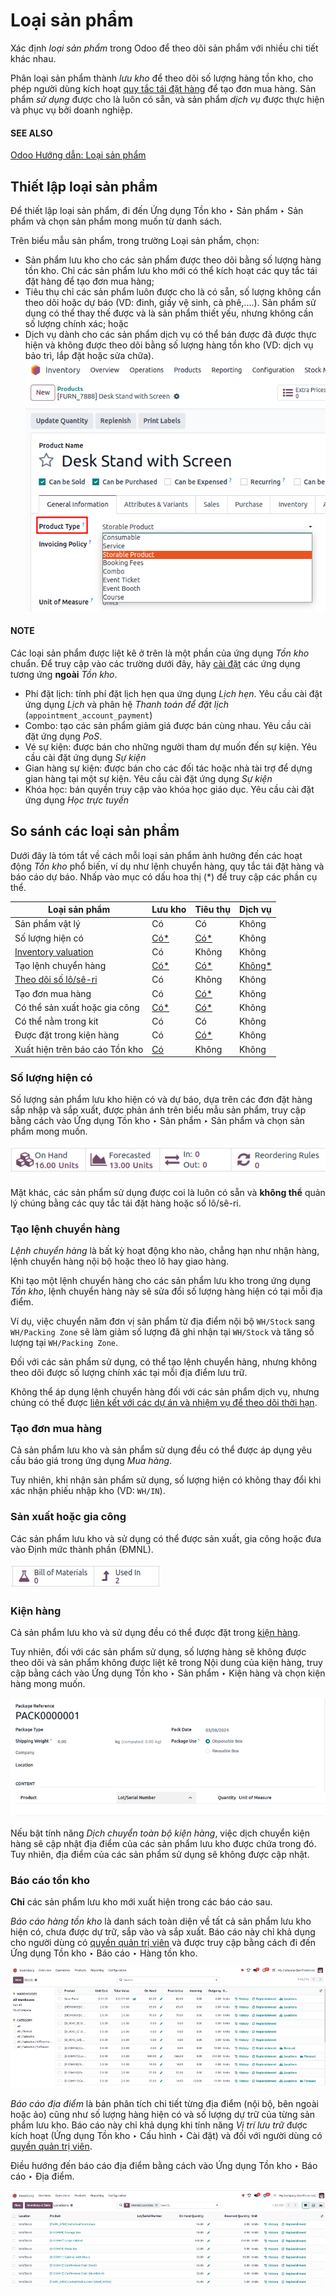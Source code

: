 # Loại sản phẩm

Xác định *loại sản phẩm* trong Odoo để theo dõi sản phẩm với nhiều chi tiết khác nhau.

Phân loại sản phẩm thành *lưu kho* để theo dõi số lượng hàng tồn kho, cho phép người dùng kích hoạt [quy tắc tái đặt hàng](../../warehouses_storage/replenishment/reordering_rules.md) để tạo đơn mua hàng. Sản phẩm *sử dụng* được cho là luôn có sẵn, và sản phẩm *dịch vụ* được thực hiện và phục vụ bởi doanh nghiệp.

#### SEE ALSO
[Odoo Hướng dẫn: Loại sản phẩm](https://www.youtube.com/watch?v=l6j0ZkP5mLM)

## Thiết lập loại sản phẩm

Để thiết lập loại sản phẩm, đi đến Ứng dụng Tồn kho ‣ Sản phẩm ‣ Sản phẩm và chọn sản phẩm mong muốn từ danh sách.

Trên biểu mẫu sản phẩm, trong trường Loại sản phẩm, chọn:

- Sản phẩm lưu kho cho các sản phẩm được theo dõi bằng số lượng hàng tồn kho. Chỉ các sản phẩm lưu kho mới có thể kích hoạt các quy tắc tái đặt hàng để tạo đơn mua hàng;
- Tiêu thụ chỉ các sản phẩm luôn được cho là có sẵn, số lượng không cần theo dõi hoặc dự báo (VD: đinh, giấy vệ sinh, cà phê,....). Sản phẩm sử dụng có thể thay thế được và là sản phẩm thiết yếu, nhưng không cần số lượng chính xác; hoặc
- Dịch vụ dành cho các sản phẩm dịch vụ có thể bán được đã được thực hiện và không được theo dõi bằng số lượng hàng tồn kho (VD: dịch vụ bảo trì, lắp đặt hoặc sửa chữa).
  ![Thiết lập loại sản phẩm trên biểu mẫu sản phẩm.](../../../../../.gitbook/assets/product-form.png)

#### NOTE
Các loại sản phẩm được liệt kê ở trên là một phần của ứng dụng *Tồn kho* chuẩn. Để truy cập vào các trường dưới đây, hãy [cài đặt](../../../../general/apps_modules.md#general-install) các ứng dụng tương ứng **ngoài** *Tồn kho*.

- Phí đặt lịch: tính phí đặt lịch hẹn qua ứng dụng *Lịch hẹn*. Yêu cầu cài đặt ứng dụng *Lịch* và phân hệ *Thanh toán để đặt lịch* (`appointment_account_payment`)
- Combo: tạo các sản phẩm giảm giá được bán cùng nhau. Yêu cầu cài đặt ứng dụng *PoS*.
- Vé sự kiện: được bán cho những người tham dự muốn đến sự kiện. Yêu cầu cài đặt ứng dụng *Sự kiện*
- Gian hàng sự kiện: được bán cho các đối tác hoặc nhà tài trợ để dựng gian hàng tại một sự kiện. Yêu cầu cài đặt ứng dụng *Sự kiện*
- Khóa học: bán quyền truy cập vào khóa học giáo dục. Yêu cầu cài đặt ứng dụng *Học trực tuyến*

## So sánh các loại sản phẩm

Dưới đây là tóm tắt về cách mỗi loại sản phẩm ảnh hưởng đến các hoạt động *Tồn kho* phổ biến, ví dụ như lệnh chuyển hàng, quy tắc tái đặt hàng và báo cáo dự báo. Nhấp vào mục có dấu hoa thị (\*) để truy cập các phần cụ thể.

| Loại sản phẩm                                                              | Lưu kho                                              | Tiêu thụ                                           | Dịch vụ                                                |
|----------------------------------------------------------------------------|------------------------------------------------------|----------------------------------------------------|--------------------------------------------------------|
| Sản phẩm vật lý                                                            | Có                                                   | Có                                                 | Không                                                  |
| Số lượng hiện có                                                           | [Có\*](#inventory-product-management-on-hand-store)  | [Có\*](#inventory-product-management-on-hand-con)  | Không                                                  |
| [Inventory valuation](../inventory_valuation/using_inventory_valuation.md) | Có                                                   | Không                                              | Không                                                  |
| Tạo lệnh chuyển hàng                                                       | [Có\*](#inventory-product-management-transfer-store) | [Có\*](#inventory-product-management-transfer-con) | [Không\*](#inventory-product-management-transfer-serv) |
| [Theo dõi số lô/sê-ri](../product_tracking/)                               | Có                                                   | Không                                              | Không                                                  |
| Tạo đơn mua hàng                                                           | Có                                                   | [Có\*](#inventory-product-management-po)           | Không                                                  |
| Có thể sản xuất hoặc gia công                                              | [Có\*](#inventory-product-management-manufacture)    | [Có\*](#inventory-product-management-manufacture)  | Không                                                  |
| Có thể nằm trong kit                                                       | Có                                                   | Có                                                 | Không                                                  |
| Được đặt trong kiện hàng                                                   | Có                                                   | [Có\*](#inventory-product-management-package)      | Không                                                  |
| Xuất hiện trên báo cáo Tồn kho                                             | [Có](#inventory-product-management-report)           | Không                                              | Không                                                  |

<a id="inventory-product-management-on-hand-store"></a>

### Số lượng hiện có

Số lượng sản phẩm lưu kho hiện có và dự báo, dựa trên các đơn đặt hàng sắp nhập và sắp xuất, được phản ánh trên biểu mẫu sản phẩm, truy cập bằng cách vào Ứng dụng Tồn kho ‣ Sản phẩm ‣ Sản phẩm và chọn sản phẩm mong muốn.

![Nút thông minh "Hiện có" và "Dự báo"](../../../../../.gitbook/assets/on-hand.png)

<a id="inventory-product-management-on-hand-con"></a>

Mặt khác, các sản phẩm sử dụng được coi là luôn có sẵn và **không thể** quản lý chúng bằng các quy tắc tái đặt hàng hoặc số lô/sê-ri.

<a id="inventory-product-management-transfer-store"></a>

### Tạo lệnh chuyển hàng

*Lệnh chuyển hàng* là bất kỳ hoạt động kho nào, chẳng hạn như nhận hàng, lệnh chuyển hàng nội bộ hoặc theo lô hay giao hàng.

Khi tạo một lệnh chuyển hàng cho các sản phẩm lưu kho trong ứng dụng *Tồn kho*, lệnh chuyển hàng này sẽ sửa đổi số lượng hàng hiện có tại mỗi địa điểm.

Ví dụ, việc chuyển năm đơn vị sản phẩm từ địa điểm nội bộ `WH/Stock` sang `WH/Packing Zone` sẽ làm giảm số lượng đã ghi nhận tại `WH/Stock` và tăng số lượng tại `WH/Packing Zone`.

<a id="inventory-product-management-transfer-con"></a>

Đối với các sản phẩm sử dụng, có thể tạo lệnh chuyển hàng, nhưng không theo dõi được số lượng chính xác tại mỗi địa điểm lưu trữ.

<a id="inventory-product-management-transfer-serv"></a>

Không thể áp dụng lệnh chuyển hàng đối với các sản phẩm dịch vụ, nhưng chúng có thể được [liên kết với các dự án và nhiệm vụ để theo dõi thời hạn](https://www.youtube.com/watch?v=fix2LGkv13c).

<a id="inventory-product-management-po"></a>

### Tạo đơn mua hàng

Cả sản phẩm lưu kho và sản phẩm sử dụng đều có thể được áp dụng yêu cầu báo giá trong ứng dụng *Mua hàng*.

Tuy nhiên, khi nhận sản phẩm sử dụng, số lượng hiện có không thay đổi khi xác nhận phiếu nhập kho (VD: `WH/IN`).

<a id="inventory-product-management-manufacture"></a>

### Sản xuất hoặc gia công

Các sản phẩm lưu kho và sử dụng có thể được sản xuất, gia công hoặc đưa vào Định mức thành phần (ĐMNL).

![Hiển thị các nút thông minh "Định mức thành phần" và "Sử dụng trong".](../../../../../.gitbook/assets/manufacture.png)

<a id="inventory-product-management-package"></a>

### Kiện hàng

Cả sản phẩm lưu kho và sử dụng đều có thể được đặt trong [kiện hàng](package.md).

Tuy nhiên, đối với các sản phẩm sử dụng, số lượng hàng sẽ không được theo dõi và sản phẩm không được liệt kê trong Nội dung của kiện hàng, truy cập bằng cách vào Ứng dụng Tồn kho ‣ Sản phẩm ‣ Kiện hàng và chọn kiện hàng mong muốn.

![Hiển thị trang Kiện hàng, chứa danh sách nội dung kiện hàng.](../../../../../.gitbook/assets/package-content.png)

Nếu bật tính năng *Dịch chuyển toàn bộ kiện hàng*, việc dịch chuyển kiện hàng sẽ cập nhật địa điểm của các sản phẩm lưu kho được chứa trong đó. Tuy nhiên, địa điểm của các sản phẩm sử dụng sẽ không được cập nhật.

<a id="inventory-product-management-report"></a>

### Báo cáo tồn kho

**Chỉ** các sản phẩm lưu kho mới xuất hiện trong các báo cáo sau.

*Báo cáo hàng tồn kho* là danh sách toàn diện về tất cả sản phẩm lưu kho hiện có, chưa được dự trữ, sắp vào và sắp xuất. Báo cáo này chỉ khả dụng cho người dùng có [quyền quản trị viên](../../../../general/users/access_rights.md) và được truy cập bằng cách đi đến Ứng dụng Tồn kho ‣ Báo cáo ‣ Hàng tồn kho.

![Hiển thị danh sách báo cáo kho được tìm thấy trong Tồn kho > Báo cáo > Hàng tồn kho.](../../../../../.gitbook/assets/stock-report.png)

*Báo cáo địa điểm* là bản phân tích chi tiết từng địa điểm (nội bộ, bên ngoài hoặc ảo) cũng như số lượng hàng hiện có và số lượng dự trữ của từng sản phẩm lưu kho. Báo cáo này chỉ khả dụng khi tính năng *Vị trí lưu trữ* được kích hoạt (Ứng dụng Tồn kho ‣ Cấu hình ‣ Cài đặt) và đối với người dùng có [quyền quản trị viên](../../../../general/users/access_rights.md).

Điều hướng đến báo cáo địa điểm bằng cách vào Ứng dụng Tồn kho ‣ Báo cáo ‣ Địa điểm.

![Hiển thị danh sách báo cáo vị trí được tìm thấy trong Tồn kho > Báo cáo > Địa điểm.](../../../../../.gitbook/assets/location-report.png)
